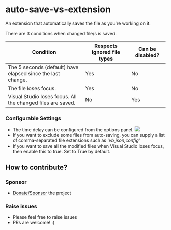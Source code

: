 # auto-save-vs-extension

An extension that automatically saves the file as you're working on it.

There are 3 conditions when changed file/s is saved.

| Condition                                                   | Respects ignored file types | Can be disabled? |
| ----------------------------------------------------------- | --------------------------- | ---------------- |
| The 5 seconds (default) have elapsed since the last change. | Yes                         | No               |
| The file loses focus.                                       | Yes                         | No               |
| Visual Studio loses focus. All the changed files are saved. | No                          | Yes              |

### Configurable Settings

- The time delay can be configured from the options panel. <img src="https://github.com/hrai/auto-save-vs-extension/blob/master/options.png">
- If you want to exclude some files from auto-saving, you can supply a list of comma-separated file extensions such as '_vb,json,config_'
- If you want to save all the modified files when Visual Studio loses focus, then enable this to true. Set to True by default.

## How to contribute?

### Sponsor

- [Donate/Sponsor](https://github.com/sponsors/hrai) the project

### Raise issues

- Please feel free to raise issues
- PRs are welcome! :)
